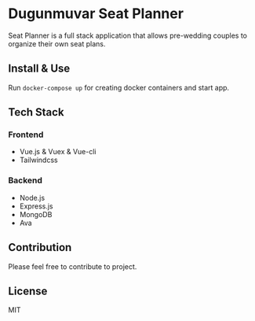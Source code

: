 # Dugunmuvar Seat Planner
Seat Planner is a full stack application that allows pre-wedding couples to organize their own seat plans.

## Install & Use
Run `docker-compose up` for creating docker containers and start app.

## Tech Stack

### Frontend
 - Vue.js & Vuex & Vue-cli
 - Tailwindcss

### Backend
 - Node.js
 - Express.js
 - MongoDB
 - Ava


## Contribution
Please feel free to contribute to project.


License
----

MIT
